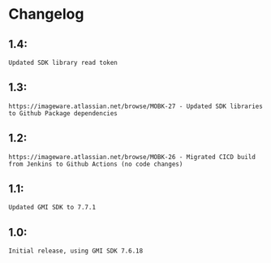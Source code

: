 # Changelog

## 1.4:
    Updated SDK library read token

## 1.3:
    https://imageware.atlassian.net/browse/MOBK-27 - Updated SDK libraries to Github Package dependencies

## 1.2:
    https://imageware.atlassian.net/browse/MOBK-26 - Migrated CICD build from Jenkins to Github Actions (no code changes)

## 1.1:
    Updated GMI SDK to 7.7.1

## 1.0:
    Initial release, using GMI SDK 7.6.18
    